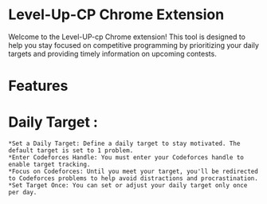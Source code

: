 # Level-Up-CP Chrome Extension <br>
Welcome to the Level-UP-cp Chrome extension! This tool is designed to help you stay focused on competitive programming by prioritizing your daily targets and providing timely information on upcoming contests.

# Features<br>
  # Daily Target : 
    *Set a Daily Target: Define a daily target to stay motivated. The default target is set to 1 problem.
    *Enter Codeforces Handle: You must enter your Codeforces handle to enable target tracking.
    *Focus on Codeforces: Until you meet your target, you'll be redirected to Codeforces problems to help avoid distractions and procrastination.
    *Set Target Once: You can set or adjust your daily target only once per day.


